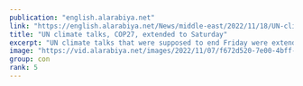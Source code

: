 ```yaml
---
publication: "english.alarabiya.net"
link: "https://english.alarabiya.net/News/middle-east/2022/11/18/UN-climate-talks-COP27-extended-to-Saturday"
title: "UN climate talks, COP27, extended to Saturday"
excerpt: "UN climate talks that were supposed to end Friday were extended by another day as negotiators seek to break a deadlock over creating a fund for nations"
image: "https://vid.alarabiya.net/images/2022/11/07/f672d520-7e00-4bff-aec5-c057a6d1af00/f672d520-7e00-4bff-aec5-c057a6d1af00_16x9_600x338.jpg"
group: con
rank: 5
---
```

